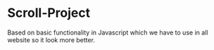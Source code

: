 # Scroll-Project
Based on basic functionality in Javascript which we have to use in all website so it look more better.
